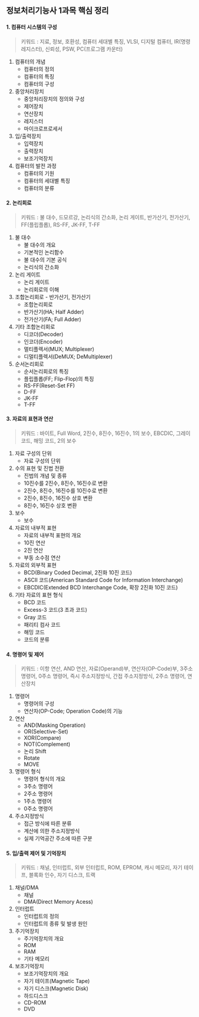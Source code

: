 ﻿---
layout: default
category: [Certification]
---

## 정보처리기능사 1과목 핵심 정리

#### 1. 컴퓨터 시스템의 구성
  > 키워드 : 지료, 정보, 호환성, 컴퓨터 세대별 특징, VLSI, 디지털 컴퓨터, IR(명령 레지스터), 신뢰성, PSW, PC(프로그램 카운터)

1. 컴퓨터의 개념
	* 컴퓨터의 정의
	* 컴퓨터의 특징
	* 컴퓨터의 구성
2. 중앙처리장치
	* 중앙처리장치의 정의와 구성
	* 제어장치
	* 연산장치
	* 레지스터
	* 마이크로프로세서
3. 입/출력장치
	* 입력장치
	* 출력장치
	* 보조기억장치
4. 컴퓨터의 발전 과정
	* 컴퓨터의 기원
	* 컴퓨터의 세대별 특징
	* 컴퓨터의 분류

#### 2. 논리회로
> 키워드 : 불 대수, 드모르강, 논리식의 간소화, 논리 게이트, 반가산기, 전가산기, FF(플립플롭), RS-FF, JK-FF, T-FF

1. 불 대수
    * 불 대수의 개요
	* 기본적인 논리함수
	* 불 대수의 기본 공식
	* 논리식의 간소화
2. 논리 게이트
    * 논리 게이트
	* 논리회로의 이해
3. 조합논리회로 - 반가산기, 전가산기
    * 조합논리회로
	* 반가산기(HA; Half Adder)
	* 전가산기(FA; Full Adder)
4. 기타 조합논리회로
    * 디코더(Decoder)
	* 인코더(Encoder)
	* 멀티플렉서(MUX; Multiplexer)
	* 디멀티플렉서(DeMUX; DeMultiplexer)
5. 순서논리회로
    * 순서논리회로의 특징
	* 플립플롭(FF; Flip-Flop)의 특징
	* RS-FF(Reset-Set FF)
	* D-FF
	* JK-FF
	* T-FF

#### 3. 자료의 표현과 연산
> 키워드 : 바이트, Full Word, 2진수, 8진수, 16진수, 1의 보수, EBCDIC, 그레이 코드, 해밍 코드, 2의 보수

1. 자료 구성의 단위
    * 자료 구성의 단위
2. 수의 표현 및 진법 전환
    * 진법의 개념 및 종류
	* 10진수를 2진수, 8진수, 16진수로 변환
	* 2진수, 8진수, 16진수를 10진수로 변환
	* 2진수, 8진수, 16진수 상호 변환
	* 8진수, 16진수 상호 변환
3. 보수
    * 보수
4. 자료의 내부적 표현
    * 자료의 내부적 표현의 개요
	* 10진 연산
	* 2진 연산
	* 부동 소수점 연산
5. 자료의 외부적 표현
    * BCD(Binary Coded Decimal, 2진화 10진 코드)
	* ASCII 코드(American Standard Code for Information Interchange)
	* EBCDIC(Extended BCD Interchange Code, 확장 2진화 10진 코드)
6. 기타 자료의 표현 형식
    * BCD 코드
	* Excess-3 코드(3 초과 코드)
	* Gray 코드
	* 패리티 컴사 코드
	* 해밍 코드
	* 코드의 분류

#### 4. 명령어 및 제어
> 키워드 : 이항 연산, AND 연산, 자료(Operand)부, 연산자(OP-Code)부, 3주소 명령어, 0주소 명령어, 즉시 주소지정방식, 간접 주소지정방식, 2주소 명령어, 연산장치

1. 명령어
    * 명령어의 구성
	* 연산자(OP-Code; Operation Code)의 기능
2. 연산
    * AND(Masking Operation)
	* OR(Selective-Set)
	* XOR(Compare)
	* NOT(Complement)
	* 논리 Shift
	* Rotate
	* MOVE
3. 명령어 형식
    * 명령어 형식의 개요
	* 3주소 명령어
	* 2주소 명령어
	* 1주소 명령어
	* 0주소 명령어
4. 주소지정방식
    * 접근 방식에 따른 분류
	* 계산에 의한 주소지정방식
	* 실제 기억공간 주소에 따른 구분

#### 5. 입/출력 제어 및 기억장치
> 키워드 : 채널, 인터럽트, 외부 인터럽트, ROM, EPROM, 캐시 메모리, 자기 테이프, 블록화 인수, 자기 디스크, 트랙

1. 채널/DMA
    * 채널
	* DMA(Direct Memory Acess)
2. 인터럽트
    * 인터럽트의 정의
	* 인터럽트의 종류 및 발생 원인
3. 주기억장치
    * 주기억장치의 개요
	* ROM
	* RAM
	* 기타 메모리
4. 보조기억장치
    * 보조기억장치의 개요
	* 자기 테이프(Magnetic Tape)
	* 자기 디스크(Magnetic Disk)
	* 하드디스크
	* CD-ROM
	* DVD